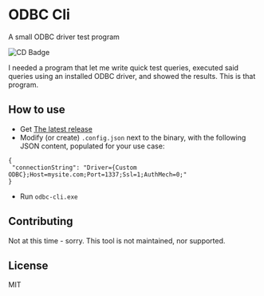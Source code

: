 # ODBC Cli

A small ODBC driver test program

![CD Badge](https://github.com/bengreenier/odbc-cli/workflows/Master%20CD/badge.svg)

I needed a program that let me write quick test queries, executed said queries using an installed ODBC driver, and showed the results. This is that program.

## How to use

+ Get [The latest release](https://github.com/bengreenier/odbc-cli/releases/latest)
+ Modify (or create) `.config.json` next to the binary, with the following JSON content, populated for your use case:
```
{
 "connectionString": "Driver={Custom ODBC};Host=mysite.com;Port=1337;Ssl=1;AuthMech=0;"
}
```
+ Run `odbc-cli.exe`

## Contributing

Not at this time - sorry. This tool is not maintained, nor supported.

## License

MIT
